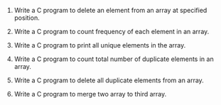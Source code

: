 1. Write a C program to delete an element from an array at specified position.

2. Write a C program to count frequency of each element in an array.

3. Write a C program to print all unique elements in the array.

4. Write a C program to count total number of duplicate elements in an array.

5. Write a C program to delete all duplicate elements from an array.

6. Write a C program to merge two array to third array.
